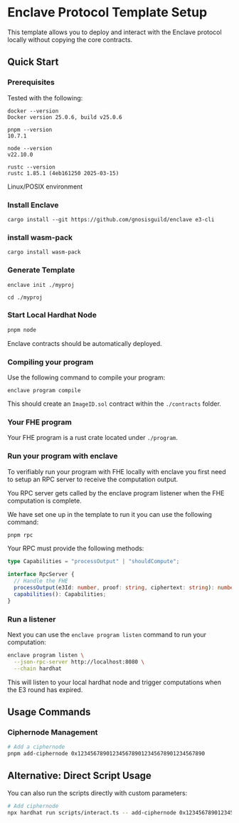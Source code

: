 # Enclave Protocol Template Setup

This template allows you to deploy and interact with the Enclave protocol locally without copying the core contracts.

## Quick Start

### Prerequisites

Tested with the following:

```
docker --version
Docker version 25.0.6, build v25.0.6
```

```
pnpm --version
10.7.1
```

```
node --version
v22.10.0
```

```
rustc --version
rustc 1.85.1 (4eb161250 2025-03-15)
```

Linux/POSIX environment

### Install Enclave

```
cargo install --git https://github.com/gnosisguild/enclave e3-cli
```

### install wasm-pack

```
cargo install wasm-pack
```

### Generate Template

```
enclave init ./myproj
```

```
cd ./myproj
```

### Start Local Hardhat Node

```bash
pnpm node
```

Enclave contracts should be automatically deployed.

### Compiling your program

Use the following command to compile your program:

```
enclave program compile
```

This should create an `ImageID.sol` contract within the `./contracts` folder.

### Your FHE program

Your FHE program is a rust crate located under `./program`.

### Run your program with enclave

To verifiably run your program with FHE locally with enclave you first need to setup an RPC server to receive the computation output.

You RPC server gets called by the enclave program listener when the FHE computation is complete.

We have set one up in the template to run it you can use the following command:

```bash
pnpm rpc
```

Your RPC must provide the following methods:

```ts
type Capabilities = "processOutput" | "shouldCompute";

interface RpcServer {
  // Handle the FHE
  processOutput(e3Id: number, proof: string, ciphertext: string): number;
  capabilities(): Capabilities;
}
```

### Run a listener

Next you can use the `enclave program listen` command to run your computation:

```bash
enclave program listen \
  --json-rpc-server http://localhost:8080 \
  --chain hardhat
```

This will listen to your local hardhat node and trigger computations when the E3 round has expired.

## Usage Commands

### Ciphernode Management

```bash
# Add a ciphernode
pnpm add-ciphernode 0x1234567890123456789012345678901234567890
```

## Alternative: Direct Script Usage

You can also run the scripts directly with custom parameters:

```bash
# Add ciphernode
npx hardhat run scripts/interact.ts -- add-ciphernode 0x1234567890123456789012345678901234567890
```
